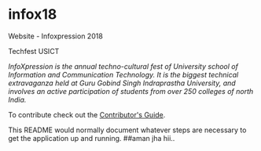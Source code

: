 # infox18
Website - Infoxpression 2018

Techfest USICT

_InfoXpression is the annual techno-cultural fest of University school of Information and Communication Technology. It is the biggest technical extravaganza held at Guru Gobind Singh Indraprastha University, and involves an active participation of students from over 250 colleges of north India._

To contribute check out the [Contributor's Guide][COGG]. 

[COGG]: /contribution-guide.md

This README would normally document whatever steps are necessary to get the application up and running.
##aman jha
hii..
